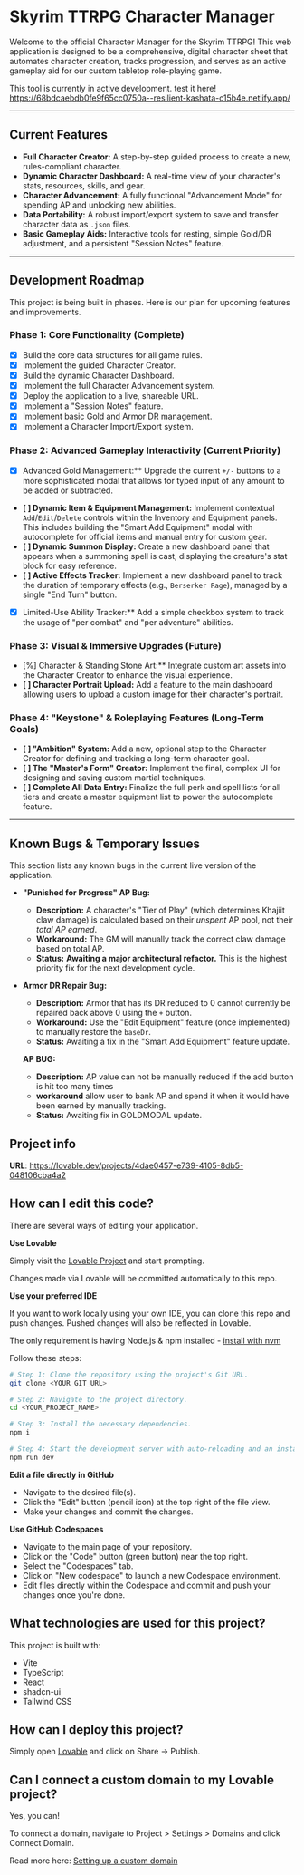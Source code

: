 # Skyrim TTRPG Character Manager

Welcome to the official Character Manager for the Skyrim TTRPG! This web application is designed to be a comprehensive, digital character sheet that automates character creation, tracks progression, and serves as an active gameplay aid for our custom tabletop role-playing game.

This tool is currently in active development. test it here! https://68bdcaebdb0fe9f65cc0750a--resilient-kashata-c15b4e.netlify.app/


---

## Current Features

*   **Full Character Creator:** A step-by-step guided process to create a new, rules-compliant character.
*   **Dynamic Character Dashboard:** A real-time view of your character's stats, resources, skills, and gear.
*   **Character Advancement:** A fully functional "Advancement Mode" for spending AP and unlocking new abilities.
*   **Data Portability:** A robust import/export system to save and transfer character data as `.json` files.
*   **Basic Gameplay Aids:** Interactive tools for resting, simple Gold/DR adjustment, and a persistent "Session Notes" feature.

---

## Development Roadmap

This project is being built in phases. Here is our plan for upcoming features and improvements.

### **Phase 1: Core Functionality (Complete)**
*   [x] Build the core data structures for all game rules.
*   [x] Implement the guided Character Creator.
*   [x] Build the dynamic Character Dashboard.
*   [x] Implement the full Character Advancement system.
*   [x] Deploy the application to a live, shareable URL.
*   [x] Implement a "Session Notes" feature.
*   [x] Implement basic Gold and Armor DR management.
*   [x] Implement a Character Import/Export system.

### **Phase 2: Advanced Gameplay Interactivity (Current Priority)**
*   [x] Advanced Gold Management:** Upgrade the current `+/-` buttons to a more sophisticated modal that allows for typed input of any amount to be added or subtracted.
*   **[ ] Dynamic Item & Equipment Management:** Implement contextual `Add`/`Edit`/`Delete` controls within the Inventory and Equipment panels. This includes building the "Smart Add Equipment" modal with autocomplete for official items and manual entry for custom gear.
*   **[ ] Dynamic Summon Display:** Create a new dashboard panel that appears when a summoning spell is cast, displaying the creature's stat block for easy reference.
*   **[ ] Active Effects Tracker:** Implement a new dashboard panel to track the duration of temporary effects (e.g., `Berserker Rage`), managed by a single "End Turn" button.
*   [x] Limited-Use Ability Tracker:** Add a simple checkbox system to track the usage of "per combat" and "per adventure" abilities.

### **Phase 3: Visual & Immersive Upgrades (Future)**
*   [%] Character & Standing Stone Art:** Integrate custom art assets into the Character Creator to enhance the visual experience.
*   **[ ] Character Portrait Upload:** Add a feature to the main dashboard allowing users to upload a custom image for their character's portrait.

### **Phase 4: "Keystone" & Roleplaying Features (Long-Term Goals)**
*   **[ ] "Ambition" System:** Add a new, optional step to the Character Creator for defining and tracking a long-term character goal.
*   **[ ] The "Master's Form" Creator:** Implement the final, complex UI for designing and saving custom martial techniques.
*   **[ ] Complete All Data Entry:** Finalize the full perk and spell lists for all tiers and create a master equipment list to power the autocomplete feature.

---

## Known Bugs & Temporary Issues

This section lists any known bugs in the current live version of the application.

*   **"Punished for Progress" AP Bug:**
    *   **Description:** A character's "Tier of Play" (which determines Khajiit claw damage) is calculated based on their *unspent* AP pool, not their *total AP earned*.
    *   **Workaround:** The GM will manually track the correct claw damage based on total AP.
    *   **Status:** **Awaiting a major architectural refactor.** This is the highest priority fix for the next development cycle.

*   **Armor DR Repair Bug:**
    *   **Description:** Armor that has its DR reduced to 0 cannot currently be repaired back above 0 using the `+` button.
    *   **Workaround:** Use the "Edit Equipment" feature (once implemented) to manually restore the `baseDr`.
    *   **Status:** Awaiting a fix in the "Smart Add Equipment" feature update.
 
    **AP BUG:**
    *   **Description:** AP value can not be manually reduced if the add button is hit too many times
    *   **workaround** allow user to bank AP and spend it when it would have been earned by manually tracking.
    *   **Status:** Awaiting fix in GOLDMODAL update.






























## Project info

**URL**: https://lovable.dev/projects/4dae0457-e739-4105-8db5-048106cba4a2

## How can I edit this code?

There are several ways of editing your application.

**Use Lovable**

Simply visit the [Lovable Project](https://lovable.dev/projects/4dae0457-e739-4105-8db5-048106cba4a2) and start prompting.

Changes made via Lovable will be committed automatically to this repo.

**Use your preferred IDE**

If you want to work locally using your own IDE, you can clone this repo and push changes. Pushed changes will also be reflected in Lovable.

The only requirement is having Node.js & npm installed - [install with nvm](https://github.com/nvm-sh/nvm#installing-and-updating)

Follow these steps:

```sh
# Step 1: Clone the repository using the project's Git URL.
git clone <YOUR_GIT_URL>

# Step 2: Navigate to the project directory.
cd <YOUR_PROJECT_NAME>

# Step 3: Install the necessary dependencies.
npm i

# Step 4: Start the development server with auto-reloading and an instant preview.
npm run dev
```

**Edit a file directly in GitHub**

- Navigate to the desired file(s).
- Click the "Edit" button (pencil icon) at the top right of the file view.
- Make your changes and commit the changes.

**Use GitHub Codespaces**

- Navigate to the main page of your repository.
- Click on the "Code" button (green button) near the top right.
- Select the "Codespaces" tab.
- Click on "New codespace" to launch a new Codespace environment.
- Edit files directly within the Codespace and commit and push your changes once you're done.

## What technologies are used for this project?

This project is built with:

- Vite
- TypeScript
- React
- shadcn-ui
- Tailwind CSS

## How can I deploy this project?

Simply open [Lovable](https://lovable.dev/projects/4dae0457-e739-4105-8db5-048106cba4a2) and click on Share -> Publish.

## Can I connect a custom domain to my Lovable project?

Yes, you can!

To connect a domain, navigate to Project > Settings > Domains and click Connect Domain.

Read more here: [Setting up a custom domain](https://docs.lovable.dev/tips-tricks/custom-domain#step-by-step-guide)
